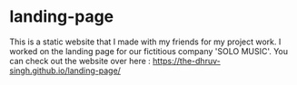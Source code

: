 # landing-page
This is a static website that I made with my friends for my project work. I worked on the landing page for our fictitious company 'SOLO MUSIC'.
You can check out the website over here : https://the-dhruv-singh.github.io/landing-page/
